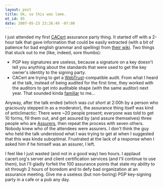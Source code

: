 ```yaml
--- 
layout: post
title: Ok, so this was lame.
mt_id: 85
date: 2007-05-23 23:26:49 -07:00
---
```

I just attended my first [CACert](http://www.cacert.org/ "CAcert.org") assurance party thing. It started off with a 2-hour talk that gave information that could be easily extracted (with a bit of patience for bad english grammar and spelling) from [their wiki](http://wiki.cacert.org/wiki/FAQ "CACert Wiki - FAQ"). Two things that stuck out to me (like, indeed, sore thumbs):

* PGP key signatures are useless, because a signature on a key doesn't tell you anything about the standards that were used to get the key owner's identity to the signing party.
* CACert are trying to get a [WebTrust](http://www.webtrust.org/ "WebTrust/SysTrust")-compatible audit. From what I heard at the talk, instead of being audited for the first time, they worked with the auditors to get into auditable shape (with the same auditor) next year. That sounded kinda [familiar](http://www.enron.com) to me...

Anyway, after the talk ended (which was *cut short* at 2:00h by a person who graciously stepped in as a moderator), the assurance thing itself was kind of anticlimactic: There were ~20 people present; everyone was told to get 10 forms, fill them out, and get assured by (and assure themselves) three people who are [Assurers](http://wiki.cacert.org/wiki/FAQ/AssuringPeople), then repeat the process with seven others. Nobody knew who of the attendees were assurers. I don't think the guy who held the talk understood what I was trying to get at when I suggested that this was kinda suboptimal. Frustrated at the lack of a response when I asked him if he himself was an assurer, I left.

I feel like I just wasted (and not in a good way) two hours. I applaud cacert.org's server and client certification services (and I'll continue to use them), but I'll gladly forfeit the 100 assurance points that state my ability to sit through 2 hours of boredom and to defy bad organization at an assurance meeting. Give me a useless (but non-boring) PGP key-signing party in a cafe or a pub any day.
